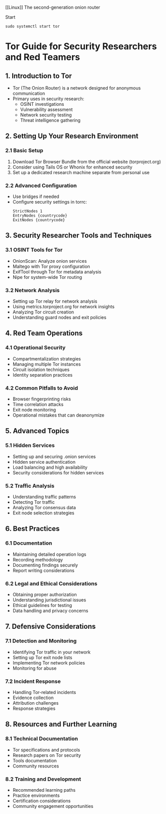 [[Linux]] The second-generation onion router

Start
```
sudo systemctl start tor
```
# Tor Guide for Security Researchers and Red Teamers

## 1. Introduction to Tor
- Tor (The Onion Router) is a network designed for anonymous communication
- Primary uses in security research:
  - OSINT investigations
  - Vulnerability assessment
  - Network security testing
  - Threat intelligence gathering

## 2. Setting Up Your Research Environment

### 2.1 Basic Setup
1. Download Tor Browser Bundle from the official website (torproject.org)
2. Consider using Tails OS or Whonix for enhanced security
3. Set up a dedicated research machine separate from personal use

### 2.2 Advanced Configuration
- Use bridges if needed
- Configure security settings in torrc:
  ```
  StrictNodes 1
  EntryNodes {countrycode}
  ExitNodes {countrycode}
  ```

## 3. Security Researcher Tools and Techniques

### 3.1 OSINT Tools for Tor
- OnionScan: Analyze onion services
- Maltego with Tor proxy configuration
- ExifTool through Tor for metadata analysis
- Nipe for system-wide Tor routing

### 3.2 Network Analysis
- Setting up Tor relay for network analysis
- Using metrics.torproject.org for network insights
- Analyzing Tor circuit creation
- Understanding guard nodes and exit policies

## 4. Red Team Operations

### 4.1 Operational Security
- Compartmentalization strategies
- Managing multiple Tor instances
- Circuit isolation techniques
- Identity separation practices

### 4.2 Common Pitfalls to Avoid
- Browser fingerprinting risks
- Time correlation attacks
- Exit node monitoring
- Operational mistakes that can deanonymize

## 5. Advanced Topics

### 5.1 Hidden Services
- Setting up and securing .onion services
- Hidden service authentication
- Load balancing and high availability
- Security considerations for hidden services

### 5.2 Traffic Analysis
- Understanding traffic patterns
- Detecting Tor traffic
- Analyzing Tor consensus data
- Exit node selection strategies

## 6. Best Practices

### 6.1 Documentation
- Maintaining detailed operation logs
- Recording methodology
- Documenting findings securely
- Report writing considerations

### 6.2 Legal and Ethical Considerations
- Obtaining proper authorization
- Understanding jurisdictional issues
- Ethical guidelines for testing
- Data handling and privacy concerns

## 7. Defensive Considerations

### 7.1 Detection and Monitoring
- Identifying Tor traffic in your network
- Setting up Tor exit node lists
- Implementing Tor network policies
- Monitoring for abuse

### 7.2 Incident Response
- Handling Tor-related incidents
- Evidence collection
- Attribution challenges
- Response strategies

## 8. Resources and Further Learning

### 8.1 Technical Documentation
- Tor specifications and protocols
- Research papers on Tor security
- Tools documentation
- Community resources

### 8.2 Training and Development
- Recommended learning paths
- Practice environments
- Certification considerations
- Community engagement opportunities